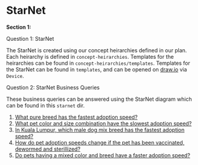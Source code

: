 # StarNet

**Section 1:**

Question 1: StarNet

The StarNet is created using our concept heirarchies defined in our plan. Each heirarchy is defined in `concept-heirarchies`. Templates for the heirarchies can be found in `concept-heirarchies/templates`. Templates for the StarNet can be found in `templates`, and can be opened on [draw.io](https://www.draw.io) via `Device`.


Question 2: StarNet Business Queries

These business queries can be answered using the StarNet diagram which can be found in this `starnet` dir.

1. [What pure breed has the fastest adoption speed?](./query-footprint/q1-query-footprint.png)
2. [What pet color and size combination have the slowest adoption speed?]()
3. [In Kuala Lumpur, which male dog mix breed has the fastest adoption speed?]()
4. [How do pet adoption speeds change if the pet has been vaccinated, dewormed and sterillized?]()
5. [Do pets having a mixed color and breed have a faster adoption speed?]()
